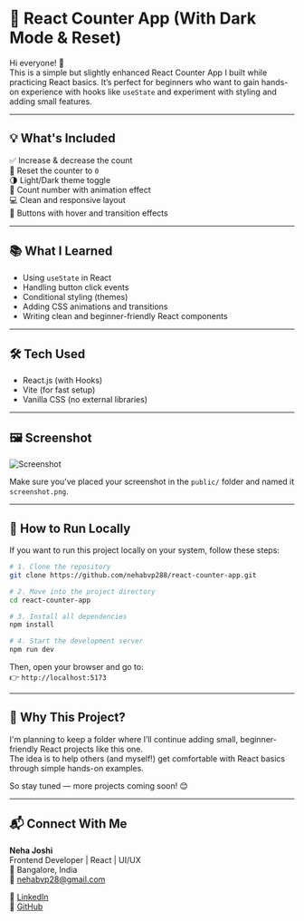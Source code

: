 # 🧮 React Counter App (With Dark Mode & Reset)

Hi everyone! 👋  
This is a simple but slightly enhanced React Counter App I built while practicing React basics. It’s perfect for beginners who want to gain hands-on experience with hooks like `useState` and experiment with styling and adding small features.

---

## 💡 What's Included

✅ Increase & decrease the count  
🔁 Reset the counter to `0`  
🌗 Light/Dark theme toggle  
🔢 Count number with animation effect  
💻 Clean and responsive layout  
🎨 Buttons with hover and transition effects  

---

## 📚 What I Learned

- Using `useState` in React  
- Handling button click events  
- Conditional styling (themes)  
- Adding CSS animations and transitions  
- Writing clean and beginner-friendly React components  

---

## 🛠️ Tech Used

- React.js (with Hooks)  
- Vite (for fast setup)  
- Vanilla CSS (no external libraries)  

---

## 🖼️ Screenshot

![Screenshot](./public/screenshot.png)

Make sure you've placed your screenshot in the `public/` folder and named it `screenshot.png`.

---

## 🚀 How to Run Locally

If you want to run this project locally on your system, follow these steps:

```bash
# 1. Clone the repository
git clone https://github.com/nehabvp288/react-counter-app.git

# 2. Move into the project directory
cd react-counter-app

# 3. Install all dependencies
npm install

# 4. Start the development server
npm run dev
```

Then, open your browser and go to:  
👉 `http://localhost:5173`

---

## 🎯 Why This Project?

I'm planning to keep a folder where I’ll continue adding small, beginner-friendly React projects like this one.  
The idea is to help others (and myself!) get comfortable with React basics through simple hands-on examples.

So stay tuned — more projects coming soon! 😊

---

## 📬 Connect With Me

**Neha Joshi**  
Frontend Developer | React | UI/UX  
📍 Bangalore, India  
📧 nehabvp28@gmail.com  

🔗 [LinkedIn](https://www.linkedin.com/in/neha-joshi-722b29257/)  
🔗 [GitHub](https://github.com/nehabvp288)
